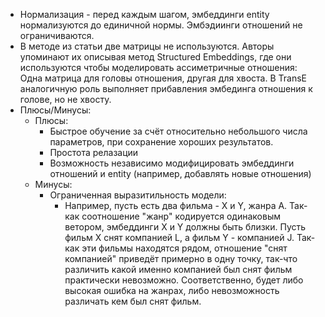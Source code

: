 * Нормализация - перед каждым шагом, эмбеддинги entity нормализуются до единичной нормы. Эмбэдиинги отношений не ограничиваются.
* В методе из статьи две матрицы не используются. Авторы упоминают их описывая метод Structured Embeddings, где они используются чтобы моделировать ассиметричные отношения: Одна матрица для головы отношения, другая для хвоста. В TransE аналогичную роль выполняет прибавления эмбединга отношения к голове, но не хвосту.
* Плюсы/Минусы:
  * Плюсы:
    * Быстрое обучение за счёт относительно небольшого числа параметров, при сохранение хороших результатов.
    * Простота релазации
    * Возможность независимо модифицировать эмбеддинги отношений и entity (например, добавлять новые отношения)
  * Минусы:
    * Ограниченная выразитильность модели:
      * Например, пусть есть два фильма - X и Y, жанра A. Так-как соотношение "жанр" кодируется одинаковым ветором, эмбеддинги X и Y должны быть близки. Пусть фильм X снят компанией L, а фильм Y - компанией J. Так-как эти фильмы находятся рядом, отношение "снят компанией" приведёт примерно в одну точку, так-что различить какой именно компанией был снят фильм практически невозможно. Соответственно, будет либо высокая ошибка на жанрах, либо невозможность различать кем был снят фильм.
